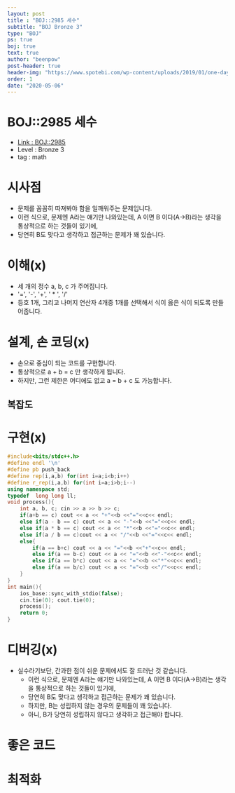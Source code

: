 ```yaml
---
layout: post
title : "BOJ::2985 세수"
subtitle: "BOJ Bronze 3"
type: "BOJ"
ps: true
boj: true
text: true
author: "beenpow"
post-header: true
header-img: "https://www.spotebi.com/wp-content/uploads/2019/01/one-day-day-one-workout-motivation-spotebi.jpg"
order: 1
date: "2020-05-06"
---
```

# BOJ::2985 세수
- [Link : BOJ::2985](https://www.acmicpc.net/problem/2985)
- Level : Bronze 3
- tag : math

# 시사점
- 문제를 꼼꼼히 따져봐야 함을 일깨워주는 문제입니다.
- 이런 식으로, 문제엔 A라는 얘기만 나와있는데, A 이면 B 이다(A->B)라는 생각을 통상적으로 하는 것들이 있기에,
- 당연히 B도 맞다고 생각하고 접근하는 문제가 꽤 있습니다.

# 이해(x)
- 세 개의 정수 a, b, c 가 주어집니다.
- '=', '-', '+', ' * ', '/' 
- 등호 1개, 그리고 나머지 연산자 4개중 1개를 선택해서 식이 옳은 식이 되도록 만들어줍니다.

# 설계, 손 코딩(x)
- 손으로 중심이 되는 코드를 구현합니다.
- 통상적으로 a + b = c 만 생각하게 됩니다.
- 하지만, 그런 제한은 어디에도 없고 a = b + c 도 가능합니다.

## 복잡도

# 구현(x)

```cpp
#include<bits/stdc++.h>
#define endl '\n'
#define pb push_back
#define rep(i,a,b) for(int i=a;i<b;i++)
#define r_rep(i,a,b) for(int i=a;i>b;i--)
using namespace std;
typedef  long long ll;
void process(){
    int a, b, c; cin >> a >> b >> c;
    if(a+b == c) cout << a << "+"<<b <<"="<<c<< endl;
    else if(a - b == c) cout << a << "-"<<b <<"="<<c<< endl;
    else if(a * b == c) cout << a << "*"<<b <<"="<<c<< endl;
    else if(a / b == c)cout << a << "/"<<b <<"="<<c<< endl;
    else{
        if(a == b+c) cout << a << "="<<b <<"+"<<c<< endl;
        else if(a == b-c) cout << a << "="<<b <<"-"<<c<< endl;
        else if(a == b*c) cout << a << "="<<b <<"*"<<c<< endl;
        else if(a == b/c) cout << a << "="<<b <<"/"<<c<< endl;
    }
}
int main(){
    ios_base::sync_with_stdio(false);
    cin.tie(0); cout.tie(0);
    process();
    return 0;
}


```

# 디버깅(x)
- 실수라기보단, 간과한 점이 쉬운 문제에서도 잘 드러난 것 같습니다.
  - 이런 식으로, 문제엔 A라는 얘기만 나와있는데, A 이면 B 이다(A->B)라는 생각을 통상적으로 하는 것들이 있기에,
  - 당연히 B도 맞다고 생각하고 접근하는 문제가 꽤 있습니다.
  - 하지만, B는 성립하지 않는 경우의 문제들이 꽤 있습니다.
  - 아니, B가 당연히 성립하지 않다고 생각하고 접근해야 합니다.

# 좋은 코드

# 최적화
